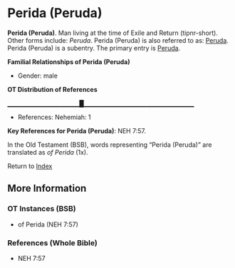 # Perida (Peruda)
**Perida (Peruda)**. 
Man living at the time of Exile and Return (tipnr-short). 
Other forms include: 
*Peruda*. 
Perida (Peruda) is also referred to as: 
[Peruda](Peruda.md). 
Perida (Peruda) is a subentry. The primary entry is 
[Peruda](Peruda.md). 




**Familial Relationships of Perida (Peruda)**


* Gender: male


**OT Distribution of References**

▁▁▁▁▁▁▁▁▁▁▁▁▁▁▁█▁▁▁▁▁▁▁▁▁▁▁▁▁▁▁▁▁▁▁▁▁▁▁
* References: Nehemiah: 1



**Key References for Perida (Peruda)**: 
NEH 7:57. 


In the Old Testament (BSB), words representing “Perida (Peruda)” are translated as 
*of Perida* (1x). 




Return to [Index](00-Index.md)

## More Information

### OT Instances (BSB)

* of Perida (NEH 7:57)



### References (Whole Bible)

* NEH 7:57



